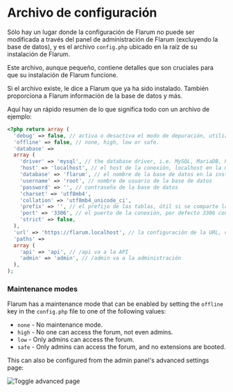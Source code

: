 # Archivo de configuración

Sólo hay un lugar donde la configuración de Flarum no puede ser modificada a través del panel de administración de Flarum (excluyendo la base de datos), y es el archivo `config.php` ubicado en la raíz de su instalación de Flarum.

Este archivo, aunque pequeño, contiene detalles que son cruciales para que su instalación de Flarum funcione.

Si el archivo existe, le dice a Flarum que ya ha sido instalado. También proporciona a Flarum información de la base de datos y más.

Aquí hay un rápido resumen de lo que significa todo con un archivo de ejemplo:

```php
<?php return array (
  'debug' => false, // activa o desactiva el modo de depuración, utilizado para solucionar problemas
  'offline' => false, // none, high, low or safe.
  'database' =>
  array (
    'driver' => 'mysql', // the database driver, i.e. MySQL, MariaDB, PostgreSQL, SQLite
    'host' => 'localhost', // el host de la conexión, localhost en la mayoría de los casos, a menos que se utilice un servicio externo
    'database' => 'flarum', // el nombre de la base de datos en la instancia
    'username' => 'root', // nombre de usuario de la base de datos
    'password' => '', // contraseña de la base de datos
    'charset' => 'utf8mb4',
    'collation' => 'utf8mb4_unicode_ci',
    'prefix' => '', // el prefijo de las tablas, útil si se comparte la misma base de datos con otro servicio
    'port' => '3306', // el puerto de la conexión, por defecto 3306 con MySQL
    'strict' => false,
  ),
  'url' => 'https://flarum.localhost', // la configuración de la URL, deberá cambiarla si cambia de dominio
  'paths' =>
  array (
    'api' => 'api', // /api va a la API
    'admin' => 'admin', // /admin va a la administración
  ),
);
```

### Maintenance modes

Flarum has a maintenance mode that can be enabled by setting the `offline` key in the `config.php` file to one of the following values:
* `none` - No maintenance mode.
* `high` - No one can access the forum, not even admins.
* `low` - Only admins can access the forum.
* `safe` - Only admins can access the forum, and no extensions are booted.

This can also be configured from the admin panel's advanced settings page:

![Toggle advanced page](https://user-images.githubusercontent.com/20267363/277113270-f2e9c91d-2a29-436b-827f-5c4d20e2ed54.png)
